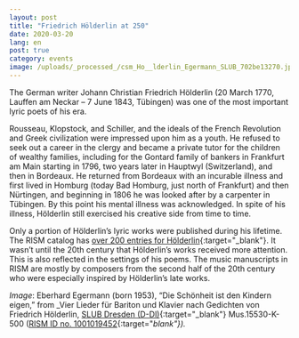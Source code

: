 ```yaml
---
layout: post
title: "Friedrich Hölderlin at 250"
date: 2020-03-20
lang: en
post: true
category: events
image: /uploads/_processed_/csm_Ho__lderlin_Egermann_SLUB_702be13270.jpg
---
```



The German writer Johann Christian Friedrich Hölderlin (20 March 1770, Lauffen am Neckar – 7 June 1843, Tübingen) was one of the most important lyric poets of his era.

Rousseau, Klopstock, and Schiller, and the ideals of the French Revolution and Greek civilization were impressed upon him as a youth. He refused to seek out a career in the clergy and became a private tutor for the children of wealthy families, including for the Gontard family of bankers in Frankfurt am Main starting in 1796, two years later in Hauptwyl (Switzerland), and then in Bordeaux. He returned from Bordeaux with an incurable illness and first lived in Homburg (today Bad Homburg, just north of Frankfurt) and then Nürtingen, and beginning in 1806 he was looked after by a carpenter in Tübingen. By this point his mental illness was acknowledged. In spite of his illness, Hölderlin still exercised his creative side from time to time.

Only a portion of Hölderlin’s lyric works were published during his lifetime. The RISM catalog has [over 200 entries for Hölderlin](https://opac.rism.info/metaopac/perma.do;jsessionid=01C85DE9A630F284DD6805522E01C3B8.touch01?v=rism&q=-1%3d%22pe93402%22){:target="_blank"}. It wasn’t until the 20th century that Hölderlin’s works received more attention. This is also reflected in the settings of his poems. The music manuscripts in RISM are mostly by composers from the second half of the 20th century who were especially inspired by Hölderlin’s late works.


_Image_: Eberhard Egermann (born 1953), “Die Schönheit ist den Kindern eigen,” from _Vier Lieder für Bariton und Klavier nach Gedichten von Friedrich Hölderlin, [SLUB Dresden (D-Dl)](https://digital.slub-dresden.de/werkansicht/dlf/205749/3/){:target="_blank"} Mus.15530-K-500 ([RISM ID no. 1001019452](https://opac.rism.info/search?id=1001019452&View=rism){:target="_blank"})._

<script type="text/javascript">var switchTo5x=true;</script><script type="text/javascript" src="http://w.sharethis.com/button/buttons.js"></script><script type="text/javascript">stLight.options({publisher: "9b601438-1ce1-49d8-bfd7-9cff5df54c17", doNotHash: false, doNotCopy: false, hashAddressBar: false});</script>
